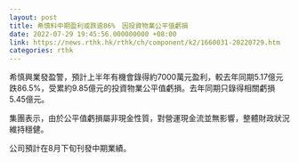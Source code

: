 ```yaml
---
layout: post
title: 希慎料中期盈利或跌逾86%　因投資物業公平值虧損
date: 2022-07-29 19:45:56.000000000 +08:00
link: https://news.rthk.hk/rthk/ch/component/k2/1660031-20220729.htm
categories: rthk
---
```


希慎興業發盈警，預計上半年有機會錄得約7000萬元盈利，較去年同期5.17億元跌86.5%，受累約9.85億元的投資物業公平值虧損。去年同期只錄得相關虧損5.45億元。

集團表示，由於公平值虧損屬非現金性質，對營運現金流並無影響，整體財政狀況維持穩健。

公司預計在8月下旬刊發中期業績。

